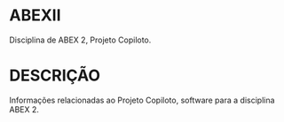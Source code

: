 # ABEXII

Disciplina de ABEX 2, Projeto Copiloto.

# DESCRIÇÃO

Informações relacionadas ao Projeto Copiloto, software para a disciplina ABEX 2.
